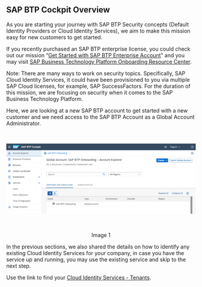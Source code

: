## SAP BTP Cockpit Overview 

As you are starting your journey with SAP BTP Security concepts (Default Identity Providers or Cloud Identity Services), we aim to make this mission easy for new customers to get started.  

If you recently purchased an SAP BTP enterprise license, you could check out our mission  “[Get Started with SAP BTP Enterprise Account](https://discovery-center.cloud.sap/missiondetail/3019/3016/)” and you may visit [SAP Business Technology Platform Onboarding Resource Center](https://support.sap.com/en/product/onboarding-resource-center/business-technology-platform.html).  

Note: There are many ways to work on security topics. Specifically, SAP Cloud Identity Services, it could have been provisioned to you via multiple SAP Cloud licenses, for example, SAP SuccessFactors. For the duration of this mission, we are focusing on security when it comes to the SAP Business Technology Platform.  

Here, we are looking at a new SAP BTP account to get started with a new customer and we need access to the SAP BTP Account as a Global Account Administrator.  

<br>
<p align="center"> 
<img src="images/2.1.1_BTP_GA_Overview.png"> 
</p>
<br>
<p align="center" <b>Image 1</b> </p>

In the previous sections, we also shared the details on how to identify any existing Cloud Identity Services for your company, in case you have the service up and running, you may use the existing service and skip to the next step.   

Use the link to find your [Cloud Identity Services - Tenants](https://iamtenants.accounts.cloud.sap/).
